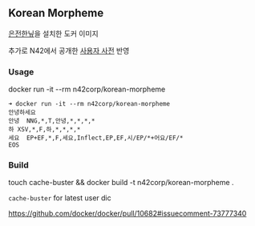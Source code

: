 ## Korean Morpheme

[은전한닢](https://bitbucket.org/eunjeon/mecab-ko)을 설치한 도커 이미지

추가로 N42에서 공개한 [사용자 사전](https://github.com/n42corp/search-ko-dic) 반영

### Usage

  docker run -it --rm n42corp/korean-morpheme

```
➜ docker run -it --rm n42corp/korean-morpheme
안녕하세요
안녕  NNG,*,T,안녕,*,*,*,*
하 XSV,*,F,하,*,*,*,*
세요  EP+EF,*,F,세요,Inflect,EP,EF,시/EP/*+어요/EF/*
EOS
```

### Build

  touch cache-buster && docker build -t n42corp/korean-morpheme .

`cache-buster` for latest user dic

https://github.com/docker/docker/pull/10682#issuecomment-73777340

